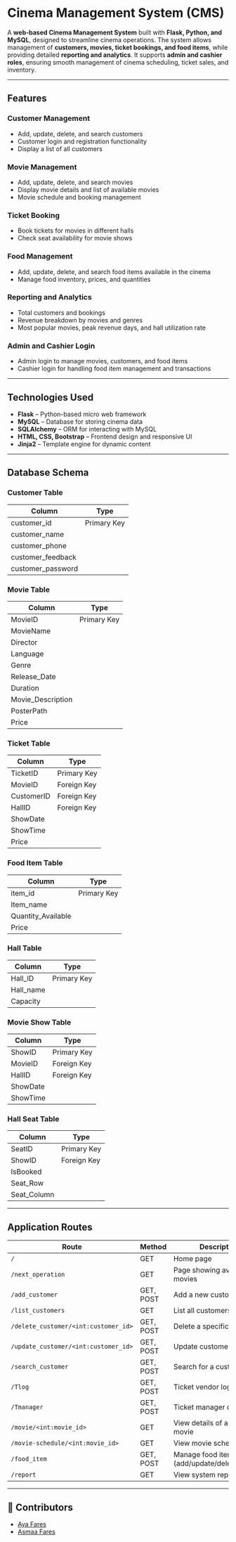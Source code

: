 # Cinema Management System (CMS)

A **web-based Cinema Management System** built with **Flask, Python, and MySQL**, designed to streamline cinema operations. The system allows management of **customers, movies, ticket bookings, and food items**, while providing detailed **reporting and analytics**. It supports **admin and cashier roles**, ensuring smooth management of cinema scheduling, ticket sales, and inventory.

---

## Features

### Customer Management
- Add, update, delete, and search customers
- Customer login and registration functionality
- Display a list of all customers

### Movie Management
- Add, update, delete, and search movies
- Display movie details and list of available movies
- Movie schedule and booking management

### Ticket Booking
- Book tickets for movies in different halls
- Check seat availability for movie shows

### Food Management
- Add, update, delete, and search food items available in the cinema
- Manage food inventory, prices, and quantities

### Reporting and Analytics
- Total customers and bookings
- Revenue breakdown by movies and genres
- Most popular movies, peak revenue days, and hall utilization rate

### Admin and Cashier Login
- Admin login to manage movies, customers, and food items
- Cashier login for handling food item management and transactions

---

## Technologies Used
- **Flask** – Python-based micro web framework  
- **MySQL** – Database for storing cinema data  
- **SQLAlchemy** – ORM for interacting with MySQL  
- **HTML, CSS, Bootstrap** – Frontend design and responsive UI  
- **Jinja2** – Template engine for dynamic content  

---

## Database Schema

### Customer Table
| Column | Type |
|--------|------|
| customer_id | Primary Key |
| customer_name |  |
| customer_phone |  |
| customer_feedback |  |
| customer_password |  |

### Movie Table
| Column | Type |
|--------|------|
| MovieID | Primary Key |
| MovieName |  |
| Director |  |
| Language |  |
| Genre |  |
| Release_Date |  |
| Duration |  |
| Movie_Description |  |
| PosterPath |  |
| Price |  |

### Ticket Table
| Column | Type |
|--------|------|
| TicketID | Primary Key |
| MovieID | Foreign Key |
| CustomerID | Foreign Key |
| HallID | Foreign Key |
| ShowDate |  |
| ShowTime |  |
| Price |  |

### Food Item Table
| Column | Type |
|--------|------|
| item_id | Primary Key |
| Item_name |  |
| Quantity_Available |  |
| Price |  |

### Hall Table
| Column | Type |
|--------|------|
| Hall_ID | Primary Key |
| Hall_name |  |
| Capacity |  |

### Movie Show Table
| Column | Type |
|--------|------|
| ShowID | Primary Key |
| MovieID | Foreign Key |
| HallID | Foreign Key |
| ShowDate |  |
| ShowTime |  |

### Hall Seat Table
| Column | Type |
|--------|------|
| SeatID | Primary Key |
| ShowID | Foreign Key |
| IsBooked |  |
| Seat_Row |  |
| Seat_Column |  |

---
## Application Routes
| Route                                | Method    | Description                                  |
| ------------------------------------ | --------- | -------------------------------------------- |
| `/`                                  | GET       | Home page                                    |
| `/next_operation`                    | GET       | Page showing available movies                |
| `/add_customer`                      | GET, POST | Add a new customer                           |
| `/list_customers`                    | GET       | List all customers                           |
| `/delete_customer/<int:customer_id>` | GET, POST | Delete a specific customer                   |
| `/update_customer/<int:customer_id>` | GET, POST | Update customer details                      |
| `/search_customer`                   | GET, POST | Search for a customer                        |
| `/Tlog`                              | GET, POST | Ticket vendor login page                     |
| `/Tmanager`                          | GET, POST | Ticket manager dashboard                     |
| `/movie/<int:movie_id>`              | GET       | View details of a specific movie             |
| `/movie-schedule/<int:movie_id>`     | GET       | View movie schedule                          |
| `/food_item`                         | GET, POST | Manage food items (add/update/delete/search) |
| `/report`                            | GET       | View system reports                          |

---


## 👥 Contributors
- [Aya Fares](https://github.com/AyaF2005/Cinema-Management-System-CMS-/edit/main/README.md)
- [Asmaa Fares](https://github.com/itsAsmaa)

